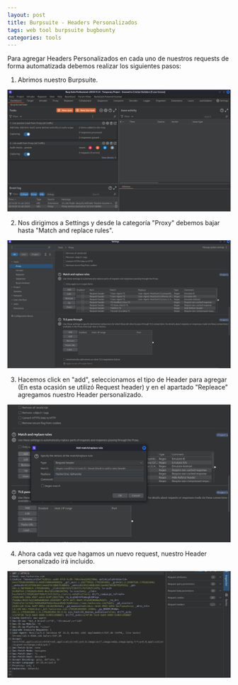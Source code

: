 ```yaml
---
layout: post
title: Burpsuite - Headers Personalizados
tags: web tool burpsuite bugbounty
categories: tools 
---
```


Para agregar Headers Personalizados en cada uno de nuestros requests de forma automatizada debemos realizar los siguientes pasos:

1. Abrimos nuestro Burpsuite.

![](/assets/01/00.png)

2. Nos dirigimos a Settings y desde la categoría "Proxy" debemos bajar hasta "Match and replace rules".

![](/assets/01/01.png)

3. Hacemos click en "add", seleccionamos el tipo de Header para agregar (En esta ocasión se utilizó Request header) y en el apartado "Repleace" agregamos nuestro Header personalizado.

![](/assets/01/02.png)

4. Ahora cada vez que hagamos un nuevo request, nuestro Header personalizado irá incluido.

![](/assets/01/03.png)